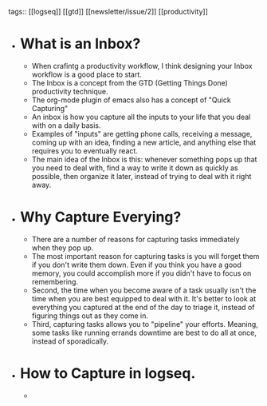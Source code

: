 tags:: [[logseq]] [[gtd]] [[newsletter/issue/2]] [[productivity]]

- # What is an Inbox?
	- When crafintg a productivity workflow, I think designing your Inbox workflow is a good place to start.
	- The Inbox is a concept from the GTD (Getting Things Done) productivity technique.
	- The org-mode plugin of emacs also has a concept of "Quick Capturing"
	- An inbox is how you capture all the inputs to your life that you deal with on a daily basis.
	- Examples of "inputs" are getting phone calls, receiving a message, coming up with an idea, finding a new article, and anything else that requires you to eventually react.
	- The main idea of the Inbox is this: whenever something pops up that you need to deal with, find a way to write it down as quickly as possible, then organize it later, instead of trying to deal with it right away.
- # Why Capture Everying?
	- There are a number of reasons for capturing tasks immediately when they pop up.
	- The most important reason for capturing tasks is you will forget them if you don't write them down.  Even if you think you have a good memory, you could accomplish more if you didn't have to focus on remembering.
	- Second, the time when you become aware of a task usually isn't the time when you are best equipped to deal with it. It's better to look at everything you captured at the end of the day to triage it, instead of figuring things out as they come in.
	- Third, capturing tasks allows you to "pipeline" your efforts. Meaning, some tasks like running errands downtime are best to do all at once, instead of sporadically.
- # How to Capture in logseq.
	-